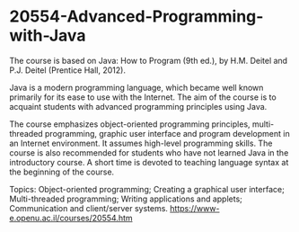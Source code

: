 # 20554-Advanced-Programming-with-Java
The course is based on Java: How to Program (9th ed.), by H.M. Deitel and P.J. Deitel (Prentice Hall, 2012).

Java is a modern programming language, which became well known primarily for its ease to use with the Internet. The aim of the course is to acquaint students with advanced programming principles using Java.

The course emphasizes object-oriented programming principles, multi-threaded programming, graphic user interface and program development in an Internet environment. It assumes high-level programming skills. The course is also recommended for students who have not learned Java in the introductory course. A short time is devoted to teaching language syntax at the beginning of the course.

Topics: Object-oriented programming; Creating a graphical user interface; Multi-threaded programming; Writing applications and applets; Communication and client/server systems.
https://www-e.openu.ac.il/courses/20554.htm

